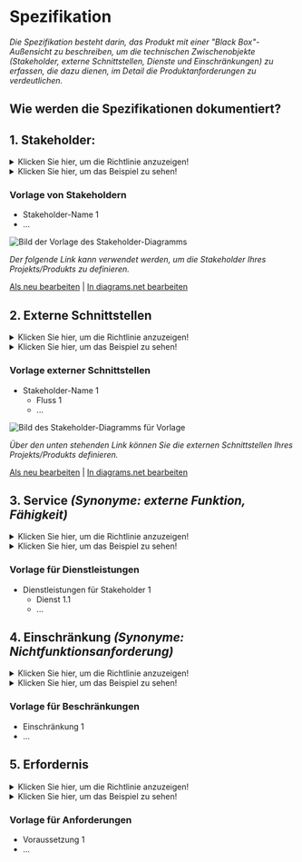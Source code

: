 # **Spezifikation**

*Die Spezifikation besteht darin, das Produkt mit einer "Black Box"-Außensicht zu beschreiben, um die technischen Zwischenobjekte (Stakeholder, externe Schnittstellen, Dienste und Einschränkungen) zu erfassen, die dazu dienen, *im Detail* die Produktanforderungen zu verdeutlichen.*

## **Wie werden die Spezifikationen dokumentiert?**
  
## **1. Stakeholder:**
<Details>
  <summary>Klicken Sie hier, um die Richtlinie anzuzeigen!</summary>
  
- **Definition:** *Stakeholder beziehen sich allgemein auf alle Akteure (menschliche und nichtmenschliche), die ein Interesse an einem Produkt haben. Unter den Stakeholdern gibt es sowohl interne Akteure, wie Nutzer und Teilnehmer des Projekts, als auch externe Akteure, die durch den potenziellen Nutzer von Produkten oder externe Stellen repräsentiert werden.*

- **Kommentare:**

  - *Ein Stakeholder ist nicht unbedingt eine Person (z. B. wenn Flughäfen als Stakeholder betrachtet werden, wenn ein zweistöckiges Flugzeug entworfen wird).*
  - *Ein Stakeholder kann das Produkt indirekt beeinflussen (z. B. Berücksichtigung der Nachbarschaft bei der Planung eines Kernkraftwerks).*
  - *Ein Stakeholder kann indirekt von dem Produkt betroffen sein (z. B. Berücksichtigung der lokalen Biodiversität bei der Gestaltung eines Flughafens).*
 </details>
 
  <Details>
    <summary>Klicken Sie hier, um das Beispiel zu sehen!</summary>
  
  ```
  Was beinhaltet die Mindestdokumentation der Stakeholder?
  
  Beispiel des ADD-ONS-Projekts von XYZ Cargo
  
  - Geben Sie den Namen potenzieller Stakeholder an
    - Umweltaktivist
    - Handwerker
    - Lebensmittelproduzent
    - Transporteur
    - Gesundheitsversorgung (Strassensanitäter, ...)
    - Macher
    - Handwerker
    - Andere potenzielle Benutzer
  ```
#### *Projekt der [XYZ Cargo-ADD ONS](https://projects.opennext.eu/@xyz-cargo-add-ons/xyz-cargo-add-ons)*
*Das Bild unten zeigt die Stakeholder von ADD-ONS von XYZ Cargo als Grafik*

  ![Bild des Stakeholders von ADD-ONS von XYZ Cargo](https://github.com/OPEN-NEXT/WP2.3-Guideline-and-templatefor-documentation-of-OSH-design-reuse/blob/main/Quellen/Bilder/Stakeholder%20of%20XYZ%20cargo%20ADD-ONS.jpg)
  
<a href="https://app.diagrams.net/?libs=general#Hamerezoji1362%2Fdrawio-github%2Fmaster%2FStakeholders.drawio" target="_blank">Als neu bearbeiten</a> | <a href="https://app.diagrams.net/#Hamerezoji1362%2Fdrawio-github%2Fmaster%2Fstakeholders.png">In diagrams.net bearbeiten</a>
</details>

### Vorlage von Stakeholdern
  
   * Stakeholder-Name 1
   * ...

  ![Bild der Vorlage des Stakeholder-Diagramms](https://github.com/OPEN-NEXT/WP2.3-Guideline-and-templatefor-documentation-of-OSH-design-reuse/raw/main/Sources/Images/Stakeholder%20diagram%20for%20template.jpg)
            
  *Der folgende Link kann verwendet werden, um die Stakeholder Ihres Projekts/Produkts zu definieren.*
  
  <a href="https://app.diagrams.net/?libs=general#Hamerezoji1362%2Fdrawio-github%2Fmaster%2FStakeholder%20diagram%20for%20template.drawio" target="_blank">Als neu bearbeiten</a > | <a href="https://app.diagrams.net/?libs=general#Hamerezoji1362%2Fdrawio-github%2Fmaster%2FStakeholder%20diagram%20for%20template.png">In diagrams.net bearbeiten</a>
  
## **2. Externe Schnittstellen**
<Details>
  <summary>Klicken Sie hier, um die Richtlinie anzuzeigen!</summary>
  
- **Definition:** *Externe Schnittstellen sind Interaktionen zwischen dem Produkt und den Stakeholdern.*

- **Kommentare:**
  - *Eine Schnittstelle besteht aus einem Port (in, out oder in-out)*
  - *Eine Schnittstelle besteht aus einem Fluss (Materie, Energie oder Signal)*
</details>
 <Details>
  <summary>Klicken Sie hier, um das Beispiel zu sehen!</summary>
   
 ```
Was beinhaltet die Mindestdokumentation der externen Schnittstellen?

Beispiel XYZ Cargo ADD-ONS

  - Identifizieren Sie die Wechselwirkungen zwischen dem Lebensmittelhersteller und dem Produkt, einschließlich
    - Bedürfnisse angeben
    - Verwendet
    
  - Identifizieren Sie die Wechselwirkungen zwischen dem Hersteller und dem enthaltenen Produkt
    - Reparatur
      - aushängen
    - machen
    - reproduzieren
    - ändern
  - ...
  ```

*Das Bild unten zeigt die externen Schnittstellen von ADD-ONS von XYZ Cargo als Graph*

![Bild der externen Schnittstellen von XYZ Cargo-ADD ONS](https://github.com/OPEN-NEXT/WP2.3-Guideline-and-templatefor-documentation-of-OSH-design-reuse/raw/main/Sources/Images/External%20interfaces%20for%20template.jpg)

<a href="https://app.diagrams.net/?libs=general#Hamerezoji1362%2Fdrawio-github%2Fmaster%2FExternal%20interfaces.drawio">Als neu bearbeiten</a> | <a href="https://app.diagrams.net/#Hamerezoji1362%2Fdrawio-github%2Fmaster%2FExternal%20interfaces.png">In diagrams.net bearbeiten</a>
</details>

### Vorlage externer Schnittstellen
   
   * Stakeholder-Name 1
       * Fluss 1
       * ...
 
 ![Bild des Stakeholder-Diagramms für Vorlage](https://github.com/OPEN-NEXT/WP2.3-Guideline-and-templatefor-documentation-of-OSH-design-reuse/raw/main/Sources/Images/External%20interfaces%20for%20template.jpg)
  
   *Über den unten stehenden Link können Sie die externen Schnittstellen Ihres Projekts/Produkts definieren.*
   
  <a href="https://app.diagrams.net/#Hamerezoji1362%2Fdrawio-github%2Fmaster%2FExternal%20interfaces%20for%20template.drawio">Als neu bearbeiten</a> | <a href="https://app.diagrams.net/#Hamerezoji1362%2Fdrawio-github%2Fmaster%2FExternal%20interfaces%20for%20template.drawio">In diagrams.net bearbeiten</a>

## 3. Service *(Synonyme: externe Funktion, Fähigkeit)*
<Details>
  <summary>Klicken Sie hier, um die Richtlinie anzuzeigen!</summary>
  
- **Definition:** *Eine Dienstleistung ist eine von einem Stakeholder beabsichtigte Wirkung, die sich aus der Interaktion des Produkts mit seiner Umgebung ergibt (d. h. wofür das Produkt dient).*

- **Kommentare:**
  - *Dienste bieten Benutzern einen Tauschwert, der in ein Wirtschaftssystem einbezogen werden kann (z. B. kaufen Fluggesellschaften Flugstunden).*
  - *Leistungen sind gewollte Wirkungen, die von außerhalb des Produktes („Black Box“ Außenansicht), nicht aber von außerhalb einer internen Komponente („White Box“ Innenansicht) beobachtet werden können.*
  - *Dienste werden lösungsneutral definiert.*
  - *Dienstleistungen können wie folgt angegeben werden: Das [Produkt] soll [Stakeholder] [Aktionsverb] ermöglichen (z. B. Das Produkt soll dem Endverbraucher ermöglichen, seine Zähne zu reinigen)*
  - *Wir argumentieren oft in Bezug auf Aktionsverben, um erwartetes Verhalten zu kommunizieren, daher wäre es schön, Designs mit Aktionsverben suchen zu können*
</details>


<Details>
  <summary>Klicken Sie hier, um das Beispiel zu sehen!</summary>
  
 ```
  Was beinhaltet die Mindestdokumentation der Dienstleistung für Stakeholder?
  
  Beispiel für Dienste für ADD-ONS von XYZ Cargo
  
    - Die ADD-ONS sollen es dem Lebensmittelhersteller ermöglichen, Lebensmittel zu lagern
      - 1,1 fest (10 Kilo)
      - 1,2 Flüssigkeit (5 Liter)
    - Die ADD-ONS sollen es dem Lebensmittelhersteller ermöglichen, Lebensmittel zu erhitzen
      - 2,1 fest (150 Grad Celsius)
      - 2,2 Flüssigkeit (80 Grad Celsius)
    - Die ADD-ONS sollen es dem Lebensmittelhersteller ermöglichen, Lebensmittel für 4 Stunden herunterzukühlen
      - 3,1 fest (6 Grad Celsius)
      - 3,2 Flüssigkeit (6 Grad Celsius)
      
    - ...
  ```
 </details>

### Vorlage für Dienstleistungen
  
   * Dienstleistungen für Stakeholder 1
       * Dienst 1.1
       * ...

## 4. Einschränkung *(Synonyme: Nichtfunktionsanforderung)*
<Details>
  <summary>Klicken Sie hier, um die Richtlinie anzuzeigen!</summary>
  
- **Definition:** *Eine Einschränkung ist eine Auswahl, die bestimmte Designs als "nicht zulässig" oder für den vorgesehenen Verwendungszweck ungeeignet macht.*

- **Kommentare:**

  - *Die Beschränkung ist eine Beschränkung, Begrenzung oder Regulierung, die einem Produkt auferlegt wird.*
  - *Es gibt zwei Arten von Beschränkungen: Eingabebeschränkungen und Systembeschränkungen.*
    - *Eingabebeschränkungen werden als Teil der Designspezifikationen auferlegt.*
    - *Systembeschränkungen sind Beschränkungen, die durch das System auferlegt werden, in dem die Designlösung funktionieren muss.*
 </details>
 
 <Details>
  <summary>Klicken Sie hier, um das Beispiel zu sehen!</summary>
  
   ```
  Was beinhaltet die Mindestdokumentation der Auflagen?
  
  Beispiel XYZ Cargo ADD-ONS, Einschränkungen für Hersteller von ADD-ONS
  
   - Der Benutzer sollte in der Lage sein, ADD-ONS mit maximal einem Schraubenschlüssel und einem Schraubendreher zu demontieren
   - Benutzer sollten in der Lage sein, die Module von ADD-ONS an ihre Verwendung anzupassen.
   - Die ADD-ONS sollten es den Benutzern ermöglichen, die Montage von Komponenten in kurzer Zeit (10 Minuten) durchzuführen, und der Hersteller muss das Widerstandsmaterial für die Verwendung der ADD-ONS bei verschiedenen Wetterbedingungen auswählen.
   - ADD-ONS sollten zum Recycling demontiert werden.
   - ...

  ```
</details>

### Vorlage für Beschränkungen
  
   * Einschränkung 1
   * ...
     
  
## **5. Erfordernis**

<Details>
  <summary>Klicken Sie hier, um die Richtlinie anzuzeigen!</summary>
  
- **Definition:** *Eine Anforderung ist eine formale Aussage, die angibt, wann Bedingung C wahr ist, Eigenschaft P von Objekt O tatsächlich ist und ihr Wert zu Domäne D gehören soll.*

- **Kommentare:**
  - *Der Mindestsatz an unabhängigen Anforderungen kann die Bedürfnisse des Produkts im funktionalen Bereich vollständig charakterisieren.*
  - *Funktionale Anforderungen beschreiben qualitativ die im Betrieb zu erfüllenden Systemfunktionen bzw. Aufgaben.*
  - *Die Anforderung kann wie folgt lauten: Der [Stakeholder] benötigt [Eigentum] [Objekt] [Aktionsverb] bei [Bedingung]*
 </details>
 
 <Details>
  <summary>Klicken Sie hier, um das Beispiel zu sehen!</summary>
  
  ```
  Beispiel für die funktionale Anforderung, die ADD-ONS von XYZ Cargo an die Lebensmittelhersteller als Stakeholder stellen, um die Qualität der Lebensmittel zu erhalten.
 
  In diesem Beispiel sind wir davon ausgegangen, dass ein Kühlschrank auf den ADD-ONS den Lebensmittelherstellern helfen könnte, Lebensmittel zu kühlen und die Temperatur zu halten.
  
  Also haben wir einige funktionale Anforderungen (FR) basierend auf dieser Annahme definiert, die bestehen aus:
 
    - FR1: Um die Qualität der Lebensmittel zu erhalten, muss der Lebensmittelhersteller das Material bei einer kalten Temperatur (zwischen 3 °C und 10 °C) für die Kurzzeitkonservierung (3 h) oder die Langzeitkonservierung (24 h) lagern.
    - FR2: ADD-ONS sollen die interne ADD-ONS-Temperatur auf 7 °C fixieren.
    - FR3: Um eine kalte Umgebung im Abkühlsystem zu schaffen, müssen die ADD-ONS das Niedertemperatur- und Druckgas komprimieren, um den Kühlzyklus zu starten.
    - FR4: Das Abkühlsystem soll den Druck des austretenden Heißgases steuern
    - FR5: Das heiße und unter Druck stehende Abgas muss die kühlere äußere Umgebungstemperatur erreichen, um flüssig zu werden.
    - ...
    
  ```
 </details>
 
 ### Vorlage für Anforderungen
    
   * Voraussetzung 1
   * ...
 



